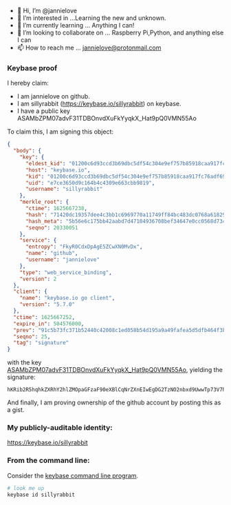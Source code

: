 - 👋 Hi, I’m @jannielove
- 👀 I’m interested in ...Learning the new and unknown.
- 🌱 I’m currently learning ... Anything I can!
- 💞️ I’m looking to collaborate on ... Raspberry Pi,Python, and anything else I can
- 📫 How to reach me ... jannielove@protonmail.com

<!---
jannielove/jannielove is a ✨ special ✨ repository because its `README.md` (this file) appears on your GitHub profile.
You can click the Preview link to take a look at your changes.
--->
### Keybase proof

I hereby claim:

  * I am jannielove on github.
  * I am sillyrabbit (https://keybase.io/sillyrabbit) on keybase.
  * I have a public key ASAMbZPM07advF31TDBOnvdXuFkYyqkX_Hat9pQ0VMN55Ao

To claim this, I am signing this object:

```json
{
  "body": {
    "key": {
      "eldest_kid": "01200c6d93ccd3b69dbc5df54c304e9ef757b85918caa917fc76adf6943454c379e40a",
      "host": "keybase.io",
      "kid": "01200c6d93ccd3b69dbc5df54c304e9ef757b85918caa917fc76adf6943454c379e40a",
      "uid": "e7ce3650d9c164b4c4309e663cbb9819",
      "username": "sillyrabbit"
    },
    "merkle_root": {
      "ctime": 1625667238,
      "hash": "71420dc19357dee4c3bb1c6969770a11749ff84bc483dc0768a61829552e14c6f119525f2d6695945ebc0fa17c4107ede53b81920f5f5532037e5afb8c1148b4",
      "hash_meta": "5b56e6c175bb42aabd7d47104936708bef34647e0cc0568d734ae86032596be6",
      "seqno": 20330051
    },
    "service": {
      "entropy": "FkyR0CdxDpAgE5ZCwXN0MvDx",
      "name": "github",
      "username": "jannielove"
    },
    "type": "web_service_binding",
    "version": 2
  },
  "client": {
    "name": "keybase.io go client",
    "version": "5.7.0"
  },
  "ctime": 1625667252,
  "expire_in": 504576000,
  "prev": "91c5b73fc371b52440c42008c1ed058b54d195a9a49fafea5d5dfb464f3be06f",
  "seqno": 25,
  "tag": "signature"
}
```

with the key [ASAMbZPM07advF31TDBOnvdXuFkYyqkX_Hat9pQ0VMN55Ao](https://keybase.io/sillyrabbit), yielding the signature:

```
hKRib2R5hqhkZXRhY2hlZMOpaGFzaF90eXBlCqNrZXnEIwEgDG2TzNO2nbxd9UwwTp73V7hZGMqpF/x2rfaUNFTDeeQKp3BheWxvYWTESpcCGcQgkcW3P8NxtSRAxCAIwe0Fi1TRlamkn6/qXV37Rk874G/EIJIIdEiJ+cEQ/e4Gzukif9Z24x0aIwID7gVbBZcuxg3RAgHCo3NpZ8RAGoLJQJTJsLGq28uUkW8s26Vu4avQ1NKESmAFCdAKJfFNxu7HehfDhDjdiiYZKjB9LwLidR64pM/eBKnR3TlxAqhzaWdfdHlwZSCkaGFzaIKkdHlwZQildmFsdWXEII/6Kb/PHYq3391ZzZGkov9lCkURMoVgUcNT2LNzGtzAo3RhZ80CAqd2ZXJzaW9uAQ==

```

And finally, I am proving ownership of the github account by posting this as a gist.

### My publicly-auditable identity:

https://keybase.io/sillyrabbit

### From the command line:

Consider the [keybase command line program](https://keybase.io/download).

```bash
# look me up
keybase id sillyrabbit
```
